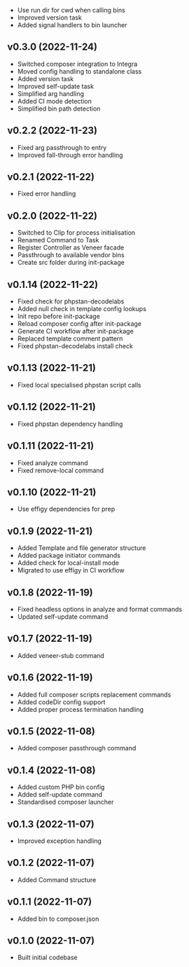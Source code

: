 * Use run dir for cwd when calling bins
* Improved version task
* Added signal handlers to bin launcher

## v0.3.0 (2022-11-24)
* Switched composer integration to Integra
* Moved config handling to standalone class
* Added version task
* Improved self-update task
* Simplified arg handling
* Added CI mode detection
* Simplified bin path detection

## v0.2.2 (2022-11-23)
* Fixed arg passthrough to entry
* Improved fall-through error handling

## v0.2.1 (2022-11-22)
* Fixed error handling

## v0.2.0 (2022-11-22)
* Switched to Clip for process initialisation
* Renamed Command to Task
* Register Controller as Veneer facade
* Passthrough to available vendor bins
* Create src folder during init-package

## v0.1.14 (2022-11-22)
* Fixed check for phpstan-decodelabs
* Added null check in template config lookups
* Init repo before init-package
* Reload composer config after init-package
* Generate CI workflow after init-package
* Replaced template comment pattern
* Fixed phpstan-decodelabs install check

## v0.1.13 (2022-11-21)
* Fixed local specialised phpstan script calls

## v0.1.12 (2022-11-21)
* Fixed phpstan dependency handling

## v0.1.11 (2022-11-21)
* Fixed analyze command
* Fixed remove-local command

## v0.1.10 (2022-11-21)
* Use effigy dependencies for prep

## v0.1.9 (2022-11-21)
* Added Template and file generator structure
* Added package initiator commands
* Added check for local-install mode
* Migrated to use effigy in CI workflow

## v0.1.8 (2022-11-19)
* Fixed headless options in analyze and format commands
* Updated self-update command

## v0.1.7 (2022-11-19)
* Added veneer-stub command

## v0.1.6 (2022-11-19)
* Added full composer scripts replacement commands
* Added codeDir config support
* Added proper process termination handling

## v0.1.5 (2022-11-08)
* Added composer passthrough command

## v0.1.4 (2022-11-08)
* Added custom PHP bin config
* Added self-update command
* Standardised composer launcher

## v0.1.3 (2022-11-07)
* Improved exception handling

## v0.1.2 (2022-11-07)
* Added Command structure

## v0.1.1 (2022-11-07)
* Added bin to composer.json

## v0.1.0 (2022-11-07)
* Built initial codebase
